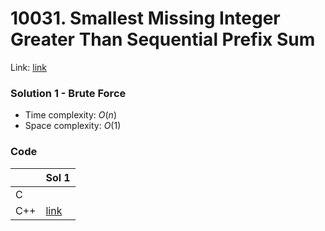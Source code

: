 # 10031. Smallest Missing Integer Greater Than Sequential Prefix Sum
Link: [link](https://leetcode.com/problems/smallest-missing-integer-greater-than-sequential-prefix-sum/)

### Solution 1 - Brute Force
* Time complexity: $O(n)$
* Space complexity: $O(1)$

### Code
||Sol 1|
|-|-|
|C|||
|C++|[link](./sol_1/main.cpp)|